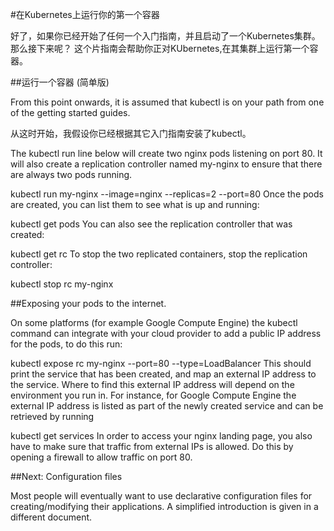#在Kubernetes上运行你的第一个容器

好了，如果你已经开始了任何一个入门指南，并且启动了一个Kubernetes集群。那么接下来呢？ 这个片指南会帮助你正对KUbernetes,在其集群上运行第一个容器。

##运行一个容器 (简单版)

From this point onwards, it is assumed that kubectl is on your path from one of the getting started guides.

从这时开始，我假设你已经根据其它入门指南安装了kubectl。

The kubectl run line below will create two nginx pods listening on port 80. It will also create a replication controller named my-nginx to ensure that there are always two pods running.

kubectl run my-nginx --image=nginx --replicas=2 --port=80
Once the pods are created, you can list them to see what is up and running:

kubectl get pods
You can also see the replication controller that was created:

kubectl get rc
To stop the two replicated containers, stop the replication controller:

kubectl stop rc my-nginx

##Exposing your pods to the internet.

On some platforms (for example Google Compute Engine) the kubectl command can integrate with your cloud provider to add a public IP address for the pods, to do this run:

kubectl expose rc my-nginx --port=80 --type=LoadBalancer
This should print the service that has been created, and map an external IP address to the service. Where to find this external IP address will depend on the environment you run in. For instance, for Google Compute Engine the external IP address is listed as part of the newly created service and can be retrieved by running

kubectl get services
In order to access your nginx landing page, you also have to make sure that traffic from external IPs is allowed. Do this by opening a firewall to allow traffic on port 80.

##Next: Configuration files

Most people will eventually want to use declarative configuration files for creating/modifying their applications. A simplified introduction is given in a different document.

